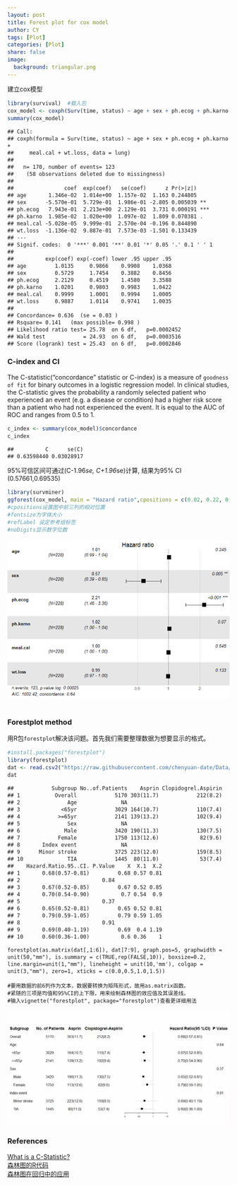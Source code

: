 ```yaml
---
layout: post
title: Forest plot for cox model
author: CY
tags: [Plot]
categories: [Plot]
share: false
image:
  background: triangular.png 
---
```




建立cox模型

```r
library(survival)  #载入包
cox_model <- coxph(Surv(time, status) ~ age + sex + ph.ecog + ph.karno + meal.cal + wt.loss, data = lung)  #建立cox回归模型
summary(cox_model)
```

```
## Call:
## coxph(formula = Surv(time, status) ~ age + sex + ph.ecog + ph.karno + 
##     meal.cal + wt.loss, data = lung)
## 
##   n= 170, number of events= 123 
##    (58 observations deleted due to missingness)
## 
##                coef  exp(coef)   se(coef)      z Pr(>|z|)    
## age       1.346e-02  1.014e+00  1.157e-02  1.163 0.244805    
## sex      -5.570e-01  5.729e-01  1.986e-01 -2.805 0.005039 ** 
## ph.ecog   7.943e-01  2.213e+00  2.129e-01  3.731 0.000191 ***
## ph.karno  1.985e-02  1.020e+00  1.097e-02  1.809 0.070381 .  
## meal.cal -5.028e-05  9.999e-01  2.570e-04 -0.196 0.844890    
## wt.loss  -1.136e-02  9.887e-01  7.573e-03 -1.501 0.133439    
## ---
## Signif. codes:  0 '***' 0.001 '**' 0.01 '*' 0.05 '.' 0.1 ' ' 1
## 
##          exp(coef) exp(-coef) lower .95 upper .95
## age         1.0135     0.9866    0.9908    1.0368
## sex         0.5729     1.7454    0.3882    0.8456
## ph.ecog     2.2129     0.4519    1.4580    3.3588
## ph.karno    1.0201     0.9803    0.9983    1.0422
## meal.cal    0.9999     1.0001    0.9994    1.0005
## wt.loss     0.9887     1.0114    0.9741    1.0035
## 
## Concordance= 0.636  (se = 0.03 )
## Rsquare= 0.141   (max possible= 0.998 )
## Likelihood ratio test= 25.78  on 6 df,   p=0.0002452
## Wald test            = 24.93  on 6 df,   p=0.0003516
## Score (logrank) test = 25.43  on 6 df,   p=0.0002846
```

### C-index and CI
The C-statistic(“concordance” statistic or C-index) is a measure of `goodness of fit` for binary outcomes in a logistic regression model. In clinical studies, the C-statistic gives the probability a randomly selected patient who experienced an event (e.g. a disease or condition) had a higher risk score than a patient who had not experienced the event. It is equal to the AUC of ROC and ranges from 0.5 to 1.


```r
c_index <- summary(cox_model)$concordance
c_index
```

```
##          C      se(C) 
## 0.63598440 0.03028917
```
95%可信区间可通过(C-1.96*se, C+1.96*se)计算, 结果为95% CI (0.57661,0.69535)




```r
library(survminer)
ggforest(cox_model, main = "Hazard ratio",cpositions = c(0.02, 0.22, 0.4), fontsize = 0.8,refLabel = "reference", noDigits = 2)
#cpositions设置图中前三列的相对位置                
#fontsize为字体大小       
#refLabel 设定参考组标签   
#noDigits显示数字位数
```

![](/images/Forest-plot-unnamed-chunk-4-1.png)
​     

### Forestplot method
用R包`forestplot`解决该问题。首先我们需要整理数据为想要显示的格式。

```r
#install.packages("forestplot")
library(forestplot)   
dat <- read.csv2("https://raw.githubusercontent.com/chenyuan-date/Data/master/Forest-plot-data.csv", sep = ",", header = T, stringsAsFactors = F, na.strings = "NA")
dat
```

```
##            Subgroup No..of.Patients    Asprin Clopidogrel.Aspirin
## 1           Overall            5170 303(11.7)            212(8.2)
## 2               Age              NA                              
## 3             <65yr            3029 164(10.7)            110(7.4)
## 4            >=65yr            2141 139(13.2)            102(9.4)
## 5               Sex              NA                              
## 6              Male            3420 190(11.3)            130(7.5)
## 7            Female            1750 113(12.6)             82(9.6)
## 8       Index event              NA                              
## 9      Minor stroke            3725 223(12.0)            159(8.5)
## 10              TIA            1445  80(11.0)             53(7.4)
##    Hazard.Ratio.95..CI. P.Value    X  X.1  X.2
## 1       0.68(0.57-0.81)         0.68 0.57 0.81
## 2                          0.84               
## 3       0.67(0.52-0.85)         0.67 0.52 0.85
## 4       0.70(0.54-0.90)          0.7 0.54  0.9
## 5                          0.37               
## 6       0.65(0.52-0.81)         0.65 0.52 0.81
## 7       0.79(0.59-1.05)         0.79 0.59 1.05
## 8                          0.91               
## 9       0.69(0.40-1.19)         0.69  0.4 1.19
## 10      0.60(0.36-1.00)          0.6 0.36    1
```

```
forestplot(as.matrix(dat[,1:6]), dat[7:9], graph.pos=5, graphwidth = unit(50,"mm"), is.summary = c(TRUE,rep(FALSE,10)), boxsize=0.2, line.margin=unit(1,"mm"), lineheight = unit(10,'mm'), colgap = unit(3,"mm"), zero=1, xticks = c(0.0,0.5,1.0,1.5))

#要用数据的前6列作为文本，数据要转换为矩阵形式，故用as.matrix函数。
#紧随的三项是均值和95%CI的上下限，用来绘制森林图的效应值及其误差线。
#输入vignette("forestplot", package="forestplot")查看更详细用法
```

![](/images/Forest-plot-unnamed-chunk-6-1.png)




### References  
[What is a C-Statistic?](http://www.statisticshowto.com/c-statistic/)        
[森林图的R代码](https://mp.weixin.qq.com/s?__biz=MzI0MDAxMjYzNQ==&mid=2650866118&idx=1&sn=96e655c92501e242135d2b807f72fb21&mpshare=1&scene=1&srcid=0119wB9wKSbcniqlBgMnqIfS#rd)  
[森林图在回归中的应用](https://mp.weixin.qq.com/s?__biz=MzIzMzc1ODc4OA==&mid=2247484211&idx=1&sn=fbb103a465f9bd0a55f6033ec072fbef&chksm=e8818a18dff6030e32823f0efea59dacb3fd34110b2e2e16e3c2a50ca30a0b5d225da443d245&scene=0#rd)    






